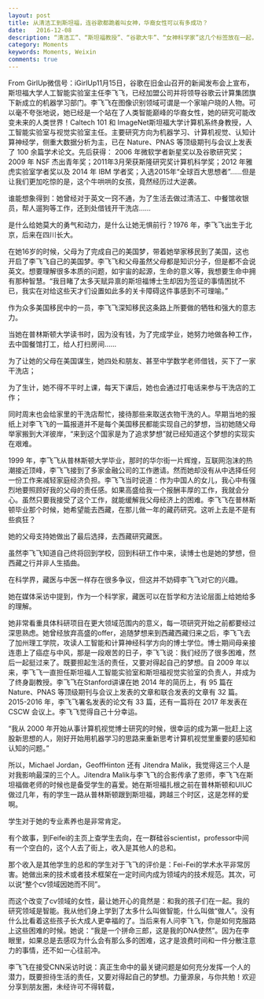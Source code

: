 ```yaml
---
layout: post 
title: 从清洁工到斯坦福，连谷歌都跪着叫女神，华裔女性可以有多成功？
date:	2016-12-08
description: “清洁工”、“斯坦福教授”、“谷歌大牛”、“女神科学家”这几个标签放在一起，你肯定联想不到竟是同一个人！而这个人却是真实存在的，她就是华裔顶级科学家李飞飞。谁能想象得到，她曾经对英文一窍不通，为了生计去做过清洁工，还到处借钱负债累累，而如今却站在了世界的巅峰，她的研究可能改变未来的人类世界！到底是什么给了她莫大的勇气和动力，主页君这就带你揭秘！
category: Moments 
keywords: Moments, Weixin 
comments: true 
---
```

From GirlUp微信号：iGirlUp11月15日，谷歌在旧金山召开的新闻发布会上宣布，斯坦福大学人工智能实验室主任李飞飞，已经加盟公司并将领导谷歌云计算集团旗下新成立的机器学习部门。李飞飞在图像识别领域可谓是一个家喻户晓的人物。可以毫不夸张地说，她已经是一个站在了人类智能巅峰的华裔女性，她的研究可能改变未来的人类世界！Caltech 101 和 ImageNet斯坦福大学计算机系终身教授，人工智能实验室与视觉实验室主任。主要研究方向为机器学习、计算机视觉、认知计算神经学，侧重大数据分析为主，已在 Nature、PNAS 等顶级期刊与会议上发表了 100 余篇学术论文。先后获得： 2006 年微软学者新星奖以及谷歌研究奖；2009 年 NSF 杰出青年奖；2011年3月荣获斯隆研究奖计算机科学奖；2012 年雅虎实验室学者奖以及 2014 年 IBM 学者奖；入选2015年“全球百大思想者”……但是让我们更加吃惊的是，这个牛哄哄的女孩，竟然经历过大逆袭。

谁能想象得到：她曾经对于英文一窍不通，为了生活去做过清洁工、中餐馆收银员，帮人遛狗等工作，还到处借钱开干洗店……
 
是什么给她莫大的勇气和动力，是什么让她无惧前行？1976 年，李飞飞出生于北京，后来在四川长大。

在她16岁的时候，父母为了完成自己的美国梦，带着她举家移民到了美国，这也开启了李飞飞自己的美国梦。李飞飞和父母虽然父母都是知识分子，但是都不会说英文。想要理解很多本质的问题，如宇宙的起源，生命的意义等，我想要生命中拥有那种智慧。“我目睹了太多天赋异禀的斯坦福博士生却因为签证的事情困扰不已，我实在对给这些天才们设置如此多的关卡障碍这件事感到不可理喻。”
 
作为众多美国移民中的一员，李飞飞深知移民这条路上所要做的牺牲和强大的意志力。

当她在普林斯顿大学读书时，因为没有钱，为了完成学业，她努力地做各种工作，去中国餐馆打工，给人打扫房间……
 
为了让她的父母在美国谋生，她四处和朋友、甚至中学数学老师借钱，买下了一家干洗店；

为了生计，她不得不平时上课，每天下课后，她也会通过打电话来参与干洗店的工作；

同时周末也会给家里的干洗店帮忙，接待那些来取送衣物干洗的人。早期当地的报纸上对李飞飞的一篇报道并不是每个美国移民都能实现自己的梦想，当初她随父母举家搬到大洋彼岸，“来到这个国家是为了追求梦想”就已经知道这个梦想的实现实在艰难。
 
1999 年，李飞飞从普林斯顿大学毕业，那时的华尔街一片辉煌，互联网泡沫的热潮接近顶峰，李飞飞接到了多家金融公司的工作邀请。然而她却没有从中选择任何一份工作来减轻家庭经济负担。李飞飞当时说道：作为中国人的女儿，我心中有强烈地要照顾好我的父母的责任感。如果高盛给我一个报酬丰厚的工作，我就会分心。虽然只要我接受了这个工作，就能缓解我父母经济上的困难。李飞飞在普林斯顿毕业那个时候，她希望能去西藏，在那儿做一年的藏药研究。这听上去是不是有些疯狂？
 
她的父母支持她做出了最后选择，去西藏研究藏医。

虽然李飞飞知道自己终将回到学校，回到科研工作中来，读博士也是她的梦想，但西藏之行并非人生插曲。
 
在科学界，藏医与中医一样存在很多争议，但这并不妨碍李飞飞对它的兴趣。

她在媒体采访中提到，作为一个科学家，藏医可以在哲学和方法论层面上给她给多的理解。

她非常看重具体科研项目在更大领域范围内的意义，每一项研究开始之前都要经过深思熟虑。她曾经放弃高盛的offer，追随梦想来到西藏西藏归来之后，李飞飞去了加州理工学院，攻读人工智能和计算神经科学方向的博士学位。博士期间母亲接连患上了癌症与中风，那是一段艰苦的日子，李飞飞说：我们经历了很多困难，然后一起挺过来了。既要担起生活的责任，又要对得起自己的梦想。自 2009 年以来，李飞飞一直担任斯坦福人工智能实验室和斯坦福视觉实验室的负责人，并成为了终身副教授。李飞飞在Stanford讲课在她 2014 年的简历上，有 95 篇在Nature、PNAS 等顶级期刊与会议上发表的文章和联合发表的文章有 32 篇。2015-2016 年，李飞飞署名发表的论文有 33 篇，还有一篇将在 2017 年发表在 CSCW 会议上。李飞飞觉得自己十分幸运。

“我从 2000 年开始从事计算机视觉博士研究的时候，很幸运的成为第一批赶上这股新思想的人，刚好开始用机器学习的思路来重新思考计算机视觉里重要的感知和认知的问题。”

所以，Michael Jordan，GeoffHinton 还有 Jitendra Malik，我觉得这三个人是对我影响最深的三个人。Jitendra Malik与李飞飞的合影传承了恩师，李飞飞在斯坦福做老师的时候也是备受学生的喜爱。她在斯坦福扎根之前在普林斯顿和UIUC做过几年，有的学生一路从普林斯顿跟到斯坦福，跨越三个时区，这是怎样的爱啊。
 
学生对于她的专业素养也是非常肯定。

有个故事，到Feifei的主页上查学生去向，在一群硅谷scientist，professor中间有一个空白的，这个人去了街上，收入是其他人的总和。
 
那个收入是其他学生的总和的学生对于飞飞的评价是：Fei-Fei的学术水平非常厉害。她做出来的技术或者技术框架在一定时间内成为领域内的技术规范。其次，可以说“整个cv领域因她而不同”。
 
而这个改变了cv领域的女性，最让她开心的竟然是：和我的孩子们在一起。我的研究领域是智能。我从他们身上学到了太多什么叫做智能，什么叫做“做人”。没有什么比看着这些孩子长大成人更幸福的了。当后来有人问李飞飞，你是如何克服路上这些困难的时候。她说：“我是一个拼命三郎，这是我的DNA使然”。因为在李眼里，如果总是去感叹为什么会有那么多的困难，这才是浪费时间和一件分散注意力的事情，还不如一心往前冲。
 
李飞飞在接受CNN采访时说：真正生命中的最关键问题是如何充分发挥一个人的潜力，既要担待生活的责任，又要对得起自己的梦想。力量源泉，与你共勉！欢迎分享到朋友圈，未经许可不得转载，